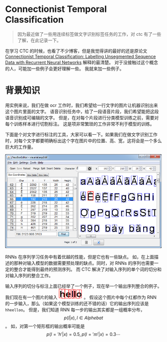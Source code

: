 # Connectionist Temporal Classification
> 因为最近做了一些用连续标签做文字识别标签任务的工作，对 ctc 有了一些了解，在此记录一下。

在学习 CTC 的时候，也看了不少博客，但是我觉得讲的最好的还是原论文 [Connectionist Temporal Classification: Labelling Unsegmented Sequence Data with Recurrent Neural Networks](http://citeseerx.ist.psu.edu/viewdoc/download?doi=10.1.1.75.6306&rep=rep1&type=pdf) 解释的最清楚。
对于没接触过这个概念的人，可能加一些例子会更好理解一些。
我就来加一些例子。

# 背景知识
用实例来说，我们在做 ocr 工作时，我们希望给一行文字的图片让机器识别出来这个图片里面的文字。
语音识别任务中，给了一段语音片段，我们希望能把这段语音识别成可编辑的文字。
但是，在对每个片段进行分类模型训练之前，需要对每个训练样本进行切割标注。
这是项非常繁琐的工作非常不利于模型的训练。

下面是个对文字进行标注的工具，大家可以看一下。如果我们在做文字识别工作时，对每个文字都要明确标出这个字在图片中的位置、高、宽，这将会是一个多么巨大的工作量。

![jtessboxeditor](./jTessBoxEditor.png)

RNNs 在序列学习任务中有着优越的性能，但是它也有一些缺点。
如，在上面描述的那种对输入模型的数据需要预处理的缺点。同时，对 RNNs 的序列也需要一定的整合才能得到最终的预测序列。
而 CTC 解决了对输入序列的单个词的切分和对输入序列的整合工作。

输入序列的切分与标注上面已经举了一个例子，现在举一个输出序列整合的例子。
我们现在有一个图片的输入 ![hello](./hello.png)。
假设这个图片中每个红都作为 RNN 的一步输入，那么（如果这个模型训练的还不错的话）它的输出序列应该是 `hheelloo`。
但是，我们知道 RNN 每一步的输出其实都是一组概率分布，$$p(l|x), l \in Alphebat$$。
如，对第一个矩形框的输出概率可能是 $$p(l = 'h' | x) = 0.5, p(l = 'm' | x) = 0.3 \cdots$$
